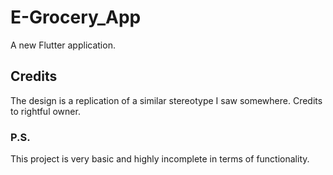 # E-Grocery_App

A new Flutter application.

## Credits

The design is a replication of a similar stereotype I saw somewhere. Credits to rightful owner.

### P.S.

This project is very basic and highly incomplete in terms of functionality.
